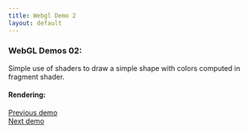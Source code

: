 ```yaml
---
title: Webgl Demo 2
layout: default
---
```


<script type="text/javascript" src="js/common.js"></script>
<script type="text/javascript" src="js/demo02.js"></script>

### WebGL Demos 02:

Simple use of shaders to draw a simple shape with colors computed in fragment shader.

#### Rendering: 

<p>
<div>
<canvas id="webgl02-canvas" style="border: none;" width="500" height="500"></canvas>

<script type="text/javascript">
    demo02_main("webgl02-canvas");
</script>
</div>
</p>

<div class="row">
  <div class="col-md-5">
    <a href="demo01.html">Previous demo</a>
  </div>
  <div class="col-md-5">
    <a href="demo03.html">Next demo</a>
  </div>
</div>
